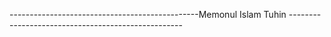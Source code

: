 

-----------------------------------------------Memonul Islam Tuhin ---------------------------------------------------
